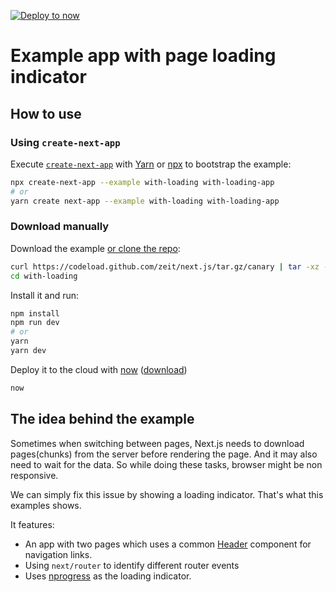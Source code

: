 [![Deploy to now](https://deploy.now.sh/static/button.svg)](https://deploy.now.sh/?repo=https://github.com/zeit/next.js/tree/master/examples/with-loading)
# Example app with page loading indicator

## How to use

### Using `create-next-app`

Execute [`create-next-app`](https://github.com/segmentio/create-next-app) with [Yarn](https://yarnpkg.com/lang/en/docs/cli/create/) or [npx](https://github.com/zkat/npx#readme) to bootstrap the example:

```bash
npx create-next-app --example with-loading with-loading-app
# or
yarn create next-app --example with-loading with-loading-app
```

### Download manually

Download the example [or clone the repo](https://github.com/zeit/next.js):

```bash
curl https://codeload.github.com/zeit/next.js/tar.gz/canary | tar -xz --strip=2 next.js-canary/examples/with-loading
cd with-loading
```

Install it and run:

```bash
npm install
npm run dev
# or
yarn
yarn dev
```

Deploy it to the cloud with [now](https://zeit.co/now) ([download](https://zeit.co/download))

```bash
now
```

## The idea behind the example

Sometimes when switching between pages, Next.js needs to download pages(chunks) from the server before rendering the page. And it may also need to wait for the data. So while doing these tasks, browser might be non responsive.

We can simply fix this issue by showing a loading indicator. That's what this examples shows.

It features:

* An app with two pages which uses a common [Header](./components/Header.js) component for navigation links.
* Using `next/router` to identify different router events
* Uses [nprogress](https://github.com/rstacruz/nprogress) as the loading indicator.
